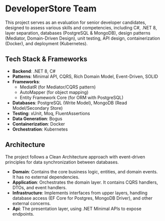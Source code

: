 # DeveloperStore Team

This project serves as an evaluation for senior developer candidates, designed to assess various skills and competencies, including C#, .NET 8, layer separation, databases (PostgreSQL & MongoDB), design patterns (Mediator, Domain-Driven Design), unit testing, API design, containerization (Docker), and deployment (Kubernetes).

## Tech Stack & Frameworks

-   **Backend**: .NET 8, C#
-   **Patterns**: Minimal API, CQRS, Rich Domain Model, Event-Driven, SOLID
-   **Frameworks**:
    -   MediatR (for Mediator/CQRS pattern)
    -   AutoMapper (for object mapping)
    -   Entity Framework Core (for ORM with PostgreSQL)
-   **Databases**: PostgreSQL (Write Model), MongoDB (Read Model/Secondary Store)
-   **Testing**: xUnit, Moq, FluentAssertions
-   **Data Generation**: Bogus
-   **Containerization**: Docker
-   **Orchestration**: Kubernetes

## Architecture

The project follows a Clean Architecture approach with event-driven principles for data synchronization between databases.

-   **Domain**: Contains the core business logic, entities, and domain events. It has no external dependencies.
-   **Application**: Orchestrates the domain layer. It contains CQRS handlers, DTOs, and event handlers.
-   **Infrastructure**: Implements interfaces from upper layers, handling database access (EF Core for Postgres, MongoDB Driver), and other external concerns.
-   **Api**: The presentation layer, using .NET Minimal APIs to expose endpoints.